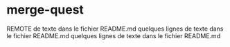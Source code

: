 # merge-quest
REMOTE de texte dans le fichier README.md
quelques lignes de texte dans le fichier README.md
quelques lignes de texte dans le fichier README.md
